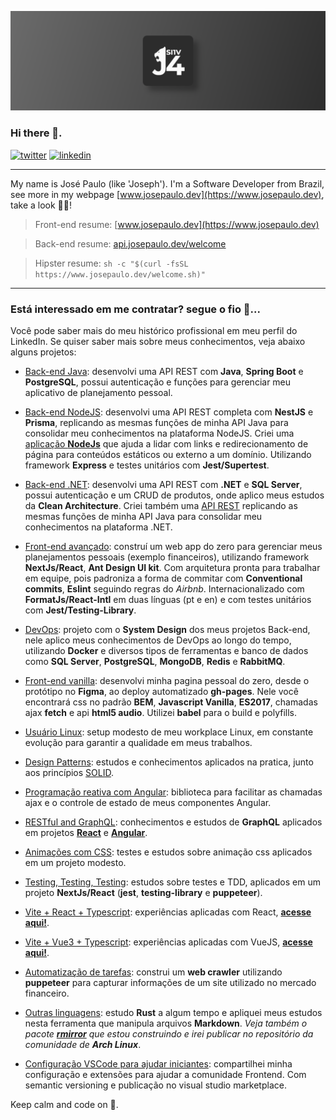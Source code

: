 [![](assets/art.png)](https://www.josepaulo.dev/logo-animated)

### Hi there 👋.

[![twitter](https://img.shields.io/badge/-Twitter-1ca0f1?style=flat-square&logo=twitter&logoColor=white)](https://twitter.com/jsi1v4)
[![linkedin](https://img.shields.io/badge/-LinkedIn-blue?style=flat-square&logo=linkedin&logoColor=white)](https://www.linkedin.com/in/jsi1v4)

---

My name is José Paulo (like 'Joseph'). I'm a Software Developer from Brazil, see more in my webpage [www.josepaulo.dev](https://www.josepaulo.dev), take a look 🖖😎!

> Front-end resume: [www.josepaulo.dev](https://www.josepaulo.dev)

> Back-end resume: [api.josepaulo.dev/welcome](https://api.josepaulo.dev/api/welcome)

> Hipster resume: `sh -c "$(curl -fsSL https://www.josepaulo.dev/welcome.sh)"`

---

### Está interessado em me contratar? segue o fio 🧶...

Você pode saber mais do meu histórico profissional em meu perfil do LinkedIn. Se quiser saber mais sobre meus conhecimentos, veja abaixo alguns projetos:

- [Back-end Java](https://github.com/jsi1v4/my-api): desenvolvi uma API REST com **Java**, **Spring Boot** e **PostgreSQL**, possui autenticação e funções para gerenciar meu aplicativo de planejamento pessoal.

- [Back-end NodeJS](https://github.com/jsi1v4/api-node): desenvolvi uma API REST completa com **NestJS** e **Prisma**, replicando as mesmas funções de minha API Java para consolidar meu conhecimentos na plataforma NodeJS. Criei uma [aplicação **NodeJs**](https://github.com/jsi1v4/nodejs-statics-redirects) que ajuda a lidar com links e redirecionamento de página para conteúdos estáticos ou externo a um domínio. Utilizando framework **Express** e testes unitários com **Jest/Supertest**.

- [Back-end .NET](https://github.com/jsi1v4/clean-architecture-dotnet): desenvolvi uma API REST com **.NET** e **SQL Server**, possui autenticação e um CRUD de produtos, onde aplico meus estudos da **Clean Architecture**. Criei também uma [API REST](https://github.com/jsi1v4/api-csharp) replicando as mesmas funções de minha API Java para consolidar meu conhecimentos na plataforma .NET.

- [Front-end avançado](https://github.com/jsi1v4/my-planning-app): construí um web app do zero para gerenciar meus planejamentos pessoais (exemplo financeiros), utilizando framework **NextJs/React**, **Ant Design UI kit**. Com arquitetura pronta para trabalhar em equipe, pois padroniza a forma de commitar com **Conventional commits**, **Eslint** seguindo regras do _Airbnb_. Internacionalizado com **FormatJs/React-Intl** em duas línguas (pt e en) e com testes unitários com **Jest/Testing-Library**.

- [DevOps](https://github.com/jsi1v4/devops): projeto com o **System Design** dos meus projetos Back-end, nele aplico meus conhecimentos de DevOps ao longo do tempo, utilizando **Docker** e diversos tipos de ferramentas e banco de dados como **SQL Server**, **PostgreSQL**, **MongoDB**, **Redis** e **RabbitMQ**.

- [Front-end vanilla](https://github.com/jsi1v4/jsi1v4.github.io): desenvolvi minha pagina pessoal do zero, desde o protótipo no **Figma**, ao deploy automatizado **gh-pages**. Nele você encontrará css no padrão **BEM**, **Javascript Vanilla**, **ES2017**, chamadas ajax **fetch** e api **html5 audio**. Utilizei **babel** para o build e polyfills.

- [Usuário Linux](https://github.com/jsi1v4/dotfiles): setup modesto de meu workplace Linux, em constante evolução para garantir a qualidade em meus trabalhos.

- [Design Patterns](https://github.com/jsi1v4/design-patterns): estudos e conhecimentos aplicados na pratica, junto aos princípios [SOLID](https://github.com/jsi1v4/solid).

- [Programação reativa com Angular](https://github.com/jsi1v4/angular-rx-actions): biblioteca para facilitar as chamadas ajax e o controle de estado de meus componentes Angular.

- [RESTful and GraphQL](https://github.com/jsi1v4/react-graphql): conhecimentos e estudos de **GraphQL** aplicados em projetos [**React**](https://github.com/jsi1v4/react-graphql) e [**Angular**](https://github.com/jsi1v4/angular-graphql).

- [Animações com CSS](https://github.com/jsi1v4/logo-animated): testes e estudos sobre animação css aplicados em um projeto modesto.

- [Testing, Testing, Testing](https://github.com/jsi1v4/testing-playground): estudos sobre testes e TDD, aplicados em um projeto **NextJs/React** (**jest**, **testing-library** e **puppeteer**).

- [Vite + React + Typescript](https://github.com/jsi1v4/password-generator): experiências aplicadas com React, [**acesse aqui!**](https://www.josepaulo.dev/password-generator).

- [Vite + Vue3 + Typescript](https://github.com/jsi1v4/amiibo-showcase): experiências aplicadas com VueJS, [**acesse aqui!**](https://www.josepaulo.dev/amiibo-showcase).

- [Automatização de tarefas](https://github.com/jsi1v4/puppeteer-brazilian-holidays): construi um **web crawler** utilizando **puppeteer** para capturar informações de um site utilizado no mercado financeiro.

- [Outras linguagens](https://github.com/jsi1v4/markdown-tools): estudo **Rust** a algum tempo e apliquei meus estudos nesta ferramenta que manipula arquivos **Markdown**. _Veja também o pacote [**rmirror**](https://github.com/jsi1v4/rmirror) que estou construindo e irei publicar no repositório da comunidade de **Arch Linux**_.

- [Configuração VSCode para ajudar iniciantes](https://github.com/jsi1v4/jsi1v4-pack-extension): compartilhei minha configuração e extensões para ajudar a comunidade Frontend. Com semantic versioning e publicação no visual studio marketplace.

Keep calm and code on 🤘.
